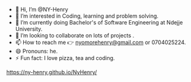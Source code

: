 - 👋 Hi, I’m @NY-Henry
- 👀 I’m interested in Coding, learning and problem solving.
- 🌱 I’m currently doing Bachelor's of Software Engineering at Ndejje University.
- 💞️ I’m looking to collaborate on lots of projects .
- 📫 How to reach me 👉 nyomorehenry@gmail.com or 0704025224.
- 😄 Pronouns: he.
- ⚡ Fun fact: I love pizza, tea and coding.

https://ny-henry.github.io/NyHenry/

<!---
NY-Henry/NY-Henry is a ✨ special ✨ repository because its `README.md` (this file) appears on your GitHub profile.
You can click the Preview link to take a look at your changes.
--->
